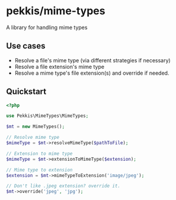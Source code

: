 # pekkis/mime-types

A library for handling mime types

## Use cases

- Resolve a file's mime type (via different strategies if necessary)
- Resolve a file extension's mime type
- Resolve a mime type's file extension(s) and override if needed.


## Quickstart

```php
<?php

use Pekkis\MimeTypes\MimeTypes;

$mt = new MimeTypes();

// Resolve mime type
$mimeType = $mt->resolveMimeType($pathToFile);

// Extension to mime type
$mimeType = $mt->extensionToMimeType($extension);

// Mime type to extension
$extension = $mt->mimeTypeToExtension('image/jpeg');

// Don't like .jpeg extension? override it.
$mt->override('jpeg', 'jpg');

```
